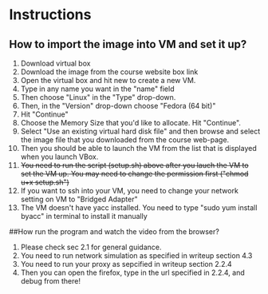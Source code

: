 # Instructions

## How to import the image into VM and set it up?

  1. Download virtual box
  2. Download the image from the course website box link
  3. Open the virtual box and hit new to create a new VM.
  4. Type in any name you want in the "name" field
  5. Then choose "Linux" in the "Type" drop-down.
  6. Then, in the "Version" drop-down choose "Fedora (64 bit)"
  7. Hit "Continue"
  8. Choose the Memory Size that you'd like to allocate. Hit "Continue".
  9. Select "Use an existing virtual hard disk file" and then browse and select the image file that you downloaded from the course web-page.
  10. Then you should be able to launch the VM from the list that is displayed when you launch VBox.
  11. ~~You need to run the script (setup.sh) above after you lauch the VM to set the VM up. You may need to change the permission first ("chmod u+x setup.sh")~~
  12. If you want to ssh into your VM, you need to change your network setting on VM to "Bridged Adapter"
  13. The VM doesn't have yacc installed. You need to type "sudo yum install byacc" in terminal to install it manually

##How run the program and watch the video from the browser?

  1. Please check sec 2.1 for general guidance.
  2. You need to run network simulation as specified in writeup section 4.3
  3. You need to run your proxy as sepcified in writeup section 2.2.4
  4. Then you can open the firefox, type in the url specified in 2.2.4, and debug from there!
